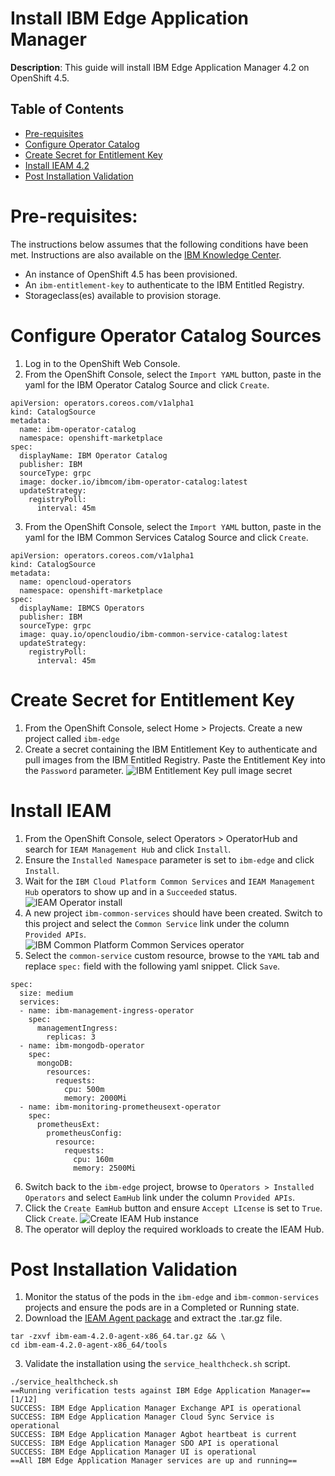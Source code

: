 # Install IBM Edge Application Manager

**Description**: This guide will install IBM Edge Application Manager 4.2 on OpenShift 4.5.  

## Table of Contents
- [Pre-requisites](#pre-requisites)
- [Configure Operator Catalog](#configure-operator-catalog-sources)
- [Create Secret for Entitlement Key](#create-secret-for-entitlement-key)
- [Install IEAM 4.2](#install-ieam)
- [Post Installation Validation](#post-installation-validation)


# Pre-requisites:
The instructions below assumes that the following conditions have been met.  Instructions are also available on the [IBM Knowledge Center](https://www.ibm.com/support/knowledgecenter/SSFKVV_4.2/hub/online_installation.html).
- An instance of OpenShift 4.5 has been provisioned.
- An `ibm-entitlement-key` to authenticate to the IBM Entitled Registry.  
- Storageclass(es) available to provision storage.


# Configure Operator Catalog Sources
1. Log in to the OpenShift Web Console.
2. From the OpenShift Console, select the `Import YAML` button, paste in the yaml for the IBM Operator Catalog Source and click `Create`.
```
apiVersion: operators.coreos.com/v1alpha1
kind: CatalogSource
metadata:
  name: ibm-operator-catalog
  namespace: openshift-marketplace
spec:
  displayName: IBM Operator Catalog
  publisher: IBM
  sourceType: grpc
  image: docker.io/ibmcom/ibm-operator-catalog:latest
  updateStrategy:
    registryPoll:
      interval: 45m
```
3. From the OpenShift Console, select the `Import YAML` button, paste in the yaml for the IBM Common Services Catalog Source and click `Create`.
```
apiVersion: operators.coreos.com/v1alpha1
kind: CatalogSource
metadata:
  name: opencloud-operators
  namespace: openshift-marketplace
spec:
  displayName: IBMCS Operators
  publisher: IBM
  sourceType: grpc
  image: quay.io/opencloudio/ibm-common-service-catalog:latest
  updateStrategy:
    registryPoll:
      interval: 45m
```


# Create Secret for Entitlement Key
1. From the OpenShift Console, select Home > Projects.  Create a new project called `ibm-edge`
2. Create a secret containing the IBM Entitlement Key to authenticate and pull images from the IBM Entitled Registry.  Paste the Entitlement Key into the `Password` parameter.
![IBM Entitlement Key pull image secret](../static/imgs/secret-ibm-entitlemnt-key.png)


# Install IEAM
1. From the OpenShift Console, select Operators > OperatorHub and search for `IEAM Management Hub` and click `Install`.
2. Ensure the `Installed Namespace` parameter is set to `ibm-edge` and click `Install`.
3. Wait for the `IBM Cloud Platform Common Services` and `IEAM Management Hub` operators to show up and in a `Succeeded` status.
![IEAM Operator install](../static/imgs/ieam-operator-install.png)
4. A new project `ibm-common-services` should have been created.  Switch to this project and select the `Common Service` link under the column `Provided APIs`.  
![IBM Common Platform Common Services operator](../static/imgs/ibm-common-platform-common-services-operator.png)
5. Select the `common-service` custom resource, browse to the `YAML` tab and replace `spec:` field with the following yaml snippet.  Click `Save`.
```
spec:
  size: medium
  services:
  - name: ibm-management-ingress-operator
    spec:
      managementIngress:
        replicas: 3
  - name: ibm-mongodb-operator
    spec:
      mongoDB:
        resources:
          requests:
            cpu: 500m
            memory: 2000Mi
  - name: ibm-monitoring-prometheusext-operator
    spec:
      prometheusExt:
        prometheusConfig:
          resource:
            requests:
              cpu: 160m
              memory: 2500Mi
```
6. Switch back to the `ibm-edge` project, browse to `Operators > Installed Operators` and select `EamHub` link under the column `Provided APIs`.
7. Click the `Create EamHub` button and ensure `Accept LIcense` is set to `True`.  Click `Create`.
![Create IEAM Hub instance](../static/imgs/create-ieam-hub.png)
8. The operator will deploy the required workloads to create the IEAM Hub.  



# Post Installation Validation
1. Monitor the status of the pods in the `ibm-edge` and `ibm-common-services` projects and ensure the pods are in a Completed or Running state.
2. Download the [IEAM Agent package](https://www.ibm.com/support/knowledgecenter/SSFKVV_4.2/hub/part_numbers.html?view=kc) and extract the .tar.gz file.
```
tar -zxvf ibm-eam-4.2.0-agent-x86_64.tar.gz && \
cd ibm-eam-4.2.0-agent-x86_64/tools
```
3. Validate the installation using the `service_healthcheck.sh` script.
```
./service_healthcheck.sh
==Running verification tests against IBM Edge Application Manager==
[1/12]
SUCCESS: IBM Edge Application Manager Exchange API is operational
SUCCESS: IBM Edge Application Manager Cloud Sync Service is operational
SUCCESS: IBM Edge Application Manager Agbot heartbeat is current
SUCCESS: IBM Edge Application Manager SDO API is operational
SUCCESS: IBM Edge Application Manager UI is operational
==All IBM Edge Application Manager services are up and running==
```
